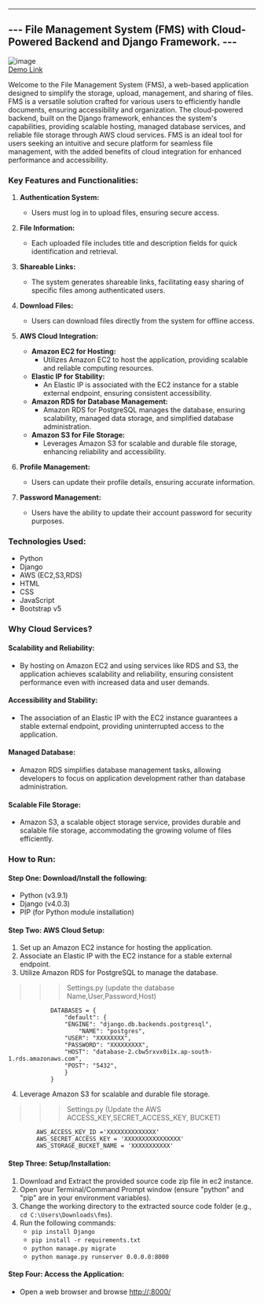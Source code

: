 ------------------------------------------------------------------
--- File Management System (FMS) with Cloud-Powered Backend and Django Framework. ---
------------------------------------------------------------------
![image](https://github.com/Archana5452/FileManagementSystem/assets/135411348/94f4ab81-7cc7-485e-9b1c-da714cba08ba)
<br>
<a href="http://13.233.210.251:8000"> Demo Link </a>

Welcome to the File Management System (FMS), a web-based application designed to simplify the storage, upload, management, and sharing of files. FMS is a versatile solution crafted for various users to efficiently handle documents, ensuring accessibility and organization. The cloud-powered backend, built on the Django framework, enhances the system's capabilities, providing scalable hosting, managed database services, and reliable file storage through AWS cloud services. FMS is an ideal tool for users seeking an intuitive and secure platform for seamless file management, with the added benefits of cloud integration for enhanced performance and accessibility.

### Key Features and Functionalities:

1. **Authentication System:**
   - Users must log in to upload files, ensuring secure access.

2. **File Information:**
   - Each uploaded file includes title and description fields for quick identification and retrieval.

3. **Shareable Links:**
   - The system generates shareable links, facilitating easy sharing of specific files among authenticated users.

4. **Download Files:**
   - Users can download files directly from the system for offline access.

5. **AWS Cloud Integration:**
   - **Amazon EC2 for Hosting:**
     - Utilizes Amazon EC2 to host the application, providing scalable and reliable computing resources.
   - **Elastic IP for Stability:**
     - An Elastic IP is associated with the EC2 instance for a stable external endpoint, ensuring consistent accessibility.
   - **Amazon RDS for Database Management:**
     - Amazon RDS for PostgreSQL manages the database, ensuring scalability, managed data storage, and simplified database administration.
   - **Amazon S3 for File Storage:**
     - Leverages Amazon S3 for scalable and durable file storage, enhancing reliability and accessibility.

6. **Profile Management:**
   - Users can update their profile details, ensuring accurate information.

7. **Password Management:**
   - Users have the ability to update their account password for security purposes.

### Technologies Used:

- Python
- Django
- AWS (EC2,S3,RDS)
- HTML
- CSS
- JavaScript
- Bootstrap v5

### Why Cloud Services?

#### Scalability and Reliability:
   - By hosting on Amazon EC2 and using services like RDS and S3, the application achieves scalability and reliability, ensuring consistent performance even with increased data and user demands.

#### Accessibility and Stability:
   - The association of an Elastic IP with the EC2 instance guarantees a stable external endpoint, providing uninterrupted access to the application.

#### Managed Database:
   - Amazon RDS simplifies database management tasks, allowing developers to focus on application development rather than database administration.

#### Scalable File Storage:
   - Amazon S3, a scalable object storage service, provides durable and scalable file storage, accommodating the growing volume of files efficiently.

### How to Run:

#### Step One: Download/Install the following:
- Python (v3.9.1)
- Django (v4.0.3)
- PIP (for Python module installation)

#### Step Two: AWS Cloud Setup:
   1. Set up an Amazon EC2 instance for hosting the application.
   2. Associate an Elastic IP with the EC2 instance for a stable external endpoint.
   3. Utilize Amazon RDS for PostgreSQL to manage the database.
>>> Settings.py (update the database Name,User,Password,Host)

				DATABASES = {
				    "default": {
					"ENGINE": "django.db.backends.postgresql",
				    	"NAME": "postgres",
					"USER": "XXXXXXXX",
					"PASSWORD": "XXXXXXXXX",
					"HOST": "database-2.cbw5rxvx0i1x.ap-south-1.rds.amazonaws.com",
					"POST": "5432",
					}
				} 				
					   
 4. Leverage Amazon S3 for scalable and durable file storage.
>>> Settings.py (Update the AWS ACCESS_KEY,SECRET_ACCESS_KEY, BUCKET)
						
			AWS_ACCESS_KEY_ID ='XXXXXXXXXXXXXX'
			AWS_SECRET_ACCESS_KEY = 'XXXXXXXXXXXXXXXX'
			AWS_STORAGE_BUCKET_NAME = 'XXXXXXXXXXX'
			

#### Step Three: Setup/Installation:
1. Download and Extract the provided source code zip file in ec2 instance.
2. Open your Terminal/Command Prompt window (ensure "python" and "pip" are in your environment variables).
3. Change the working directory to the extracted source code folder (e.g., `cd C:\Users\Downloads\fms`).
4. Run the following commands:
   - `pip install Django`
   - `pip install -r requirements.txt`
   - `python manage.py migrate`
   - `python manage.py runserver 0.0.0.0:8000`
   
#### Step Four: Access the Application:
   - Open a web browser and browse [http://<Elastic-IP>:8000/](http://<Elastic-IP>:8000/) 

